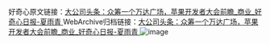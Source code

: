 好奇心原文链接：[大公司头条：众筹一个万达广场，苹果开发者大会前瞻_商业_好奇心日报-夏雨青 ](https://www.qdaily.com/articles/10515.html)
WebArchive归档链接：[大公司头条：众筹一个万达广场，苹果开发者大会前瞻_商业_好奇心日报-夏雨青 ](http://web.archive.org/web/20190623160506/https://www.qdaily.com/articles/10515.html)
![image](http://ww3.sinaimg.cn/large/007d5XDply1g3wfmnh40fj30u034f7wh)